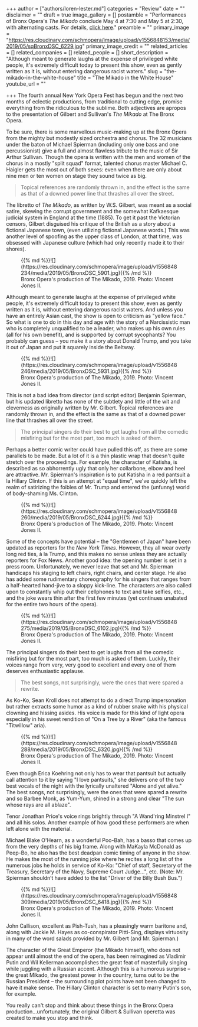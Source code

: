 +++
author = ["authors/loren-lester.md"]
categories = "Review"
date = ""
disclaimer = ""
draft = true
image_gallery = []
postamble = "Performances of Bronx Opera's _The Mikado_ conclude May 4 at 7:30 and May 5 at 2:30, with alternating casts. For details, [click here](http://bronxopera.org/2019-season/)."
preamble = ""
primary_image = "https://res.cloudinary.com/schmopera/image/upload/v1556848153/media/2019/05/sqBronxDSC_6229.jpg"
primary_image_credit = ""
related_articles = []
related_companies = []
related_people = []
short_description = "Although meant to generate laughs at the expense of privileged white people, it's extremely difficult today to present this show, even as gently written as it is, without entering dangerous racist waters."
slug = "the-mikado-in-the-white-house"
title = "The Mikado in the White House"
youtube_url = ""

+++
The fourth annual New York Opera Fest has begun and the next two months of eclectic productions, from traditional to cutting edge, promise everything from the ridiculous to the sublime. Both adjectives are apropos to the presentation of Gilbert and Sullivan's _The Mikado_ at The Bronx Opera.

To be sure, there is some marvellous music-making up at the Bronx Opera from the mighty but modestly sized orchestra and chorus. The 32 musicians under the baton of Michael Spierman (including only one bass and one percussionist) give a full and almost flawless tribute to the music of Sir Arthur Sullivan.  Though the opera is written with the men and women of the chorus in a mostly "split squad" format, talented chorus master Michael C. Haigler gets the most out of both sexes: even when there are only about nine men or ten women on stage they sound twice as big.

> Topical references are randomly thrown in, and the effect is the same as that of a downed power line that thrashes all over the street.

The libretto of _The Mikado_, as written by W.S. Gilbert, was meant as a social satire, skewing the corrupt government and the somewhat Kafkaesque judicial system in England at the time (1885).  To get it past the Victorian censors, Gilbert disguised his critique of the British as a story about a fictional Japanese town, (even utilizing fictional Japanese words.) This was another level of spoofing as the upper class of London, at that time, was obsessed with Japanese culture (which had only recently made it to their shores).

<figure data-type="image">{{% md %}}![](https://res.cloudinary.com/schmopera/image/upload/v1556848234/media/2019/05/BronxDSC_5901.jpg){{% /md %}}

<figcaption>Bronx Opera's production of The Mikado, 2019. Photo: Vincent Jones II.</figcaption>

</figure>

Although meant to generate laughs at the expense of privileged white people, it's extremely difficult today to present this show, even as gently written as it is, without entering dangerous racist waters.  And unless you have an entirely Asian cast, the show is open to criticism as "yellow face."  So what is one to do in this day and age with the story of a Narcissistic man who is completely unqualified to be a leader, who makes up his own rules (all for his own benefit), and is supported by corrupt sycophants? You probably can guess – you make it a story about Donald Trump, and you take it out of Japan and put it squarely inside the Beltway.

<figure data-type="image">{{% md %}}![](https://res.cloudinary.com/schmopera/image/upload/v1556848246/media/2019/05/BronxDSC_5931.jpg){{% /md %}}

<figcaption>Bronx Opera's production of The Mikado, 2019. Photo: Vincent Jones II.</figcaption>

</figure>

This is not a bad idea from director (and script editor) Benjamin Spierman, but his updated libretto has none of the subtlety and little of the wit and cleverness as originally written by Mr. Gilbert. Topical references are randomly thrown in, and the effect is the same as that of a downed power line that thrashes all over the street.

> The principal singers do their best to get laughs from all the comedic misfiring but for the most part, too much is asked of them.

Perhaps a better comic writer could have pulled this off, as there are some parallels to be made.  But a lot of it is a thin plastic wrap that doesn't quite stretch over the proceedings. For example, the character of Katisha, is described as so abhorrently ugly that only her collarbone, elbow and heel are attractive. Mr. Spierman's inspiration is to put Katisha in a red pantsuit a la Hillary Clinton. If this is an attempt at "equal time", we've quickly left the realm of satirizing the foibles of Mr. Trump and entered the (unfunny) world of body-shaming Ms. Clinton.

<figure data-type="image">{{% md %}}![](https://res.cloudinary.com/schmopera/image/upload/v1556848260/media/2019/05/BronxDSC_6244.jpg){{% /md %}}

<figcaption>Bronx Opera's production of The Mikado, 2019. Photo: Vincent Jones II.</figcaption>

</figure>

Some of the concepts have potential – the "Gentlemen of Japan" have been updated as reporters for the _New York Times_. However, they all wear overly long red ties, à la Trump, and this makes no sense unless they are actually reporters for Fox News. Another good idea: the opening number is set in a press room.  Unfortunately, we never leave that set and Mr. Spierman handicaps his staging to left chairs, right chairs, and center stage. He also has added some rudimentary choreography for his singers that ranges from a half-hearted hand-jive to a sloppy kick-line.  The characters are also called upon to constantly whip out their cellphones to text and take selfies, etc., and the joke wears thin after the first few minutes (yet continues unabated for the entire two hours of the opera).

<figure data-type="image">{{% md %}}![](https://res.cloudinary.com/schmopera/image/upload/v1556848275/media/2019/05/BronxDSC_6102.jpg){{% /md %}}

<figcaption>Bronx Opera's production of The Mikado, 2019. Photo: Vincent Jones II.</figcaption>

</figure>

The principal singers do their best to get laughs from all the comedic misfiring but for the most part, too much is asked of them.  Luckily, their voices range from very, very good to excellent and every one of them deserves enthusiastic applause.

> The best songs, not surprisingly, were the ones that were spared a rewrite.

As Ko-Ko, Sean Kroll does not attempt to do a direct Trump impersonation but rather extracts some humor as a kind of rubber snake with his physical clowning and hissing asides. His voice is made for this kind of light opera especially in his sweet rendition of "On a Tree by a River" (aka the famous "Titwillow" aria).

<figure data-type="image">{{% md %}}![](https://res.cloudinary.com/schmopera/image/upload/v1556848288/media/2019/05/BronxDSC_6320.jpg){{% /md %}}

<figcaption>Bronx Opera's production of The Mikado, 2019. Photo: Vincent Jones II.</figcaption>

</figure>

Even though Erica Koehring not only has to wear that pantsuit but actually call attention to it by saying "I love pantsuits," she delivers one of the two best vocals of the night with the lyrically unaltered "Alone and yet alive." The best songs, not surprisingly, were the ones that were spared a rewrite and so Barbee Monk, as Yum-Yum, shined in a strong and clear "The sun whose rays are all ablaze".

Tenor Jonathan Price's voice rings brightly through "A Wand'ring Minstrel I" and all his solos. Another example of how good these performers are when left alone with the material.

Michael Blake O'Hearn, as a wonderful Poo-Bah, has a basso that comes up from the very depths of his big frame.  Along with MaKayla McDonald as Peep-Bo, he also has the best deadpan comic timing of anyone in the show.  He makes the most of the running joke where he recites a long list of the numerous jobs he holds in service of Ko-Ko: "Chief of staff, Secretary of the Treasury, Secretary of the Navy, Supreme Court Judge…", etc. (Note: Mr. Spierman shouldn’t have added to the list "Driver of the Billy Bush Bus.")

<figure data-type="image">{{% md %}}![](https://res.cloudinary.com/schmopera/image/upload/v1556848309/media/2019/05/BronxDSC_6418.jpg){{% /md %}}

<figcaption>Bronx Opera's production of The Mikado, 2019. Photo: Vincent Jones II.</figcaption>

</figure>

John Callison, excellent as Pish-Tush, has a pleasingly warm baritone and, along with Jackie M. Hayes as co-conspirator Pitti-Sing, displays virtuosity in many of the word salads provided by Mr. Gilbert (and Mr. Spierman.)

The character of the Great Emperor (the Mikado himself), who does not appear until almost the end of the opera, has been reimagined as Vladimir Putin and Wil Kellerman accomplishes the great feat of masterfully singing while juggling with a Russian accent. Although this is a humorous surprise – the great Mikado, the greatest power in the country, turns out to be the Russian President – the surrounding plot points have not been changed to have it make sense. The Hillary Clinton character is set to marry Putin's son, for example.

You really can't stop and think about these things in the Bronx Opera production…unfortunately, the original Gilbert & Sullivan operetta was created to make you stop and think.